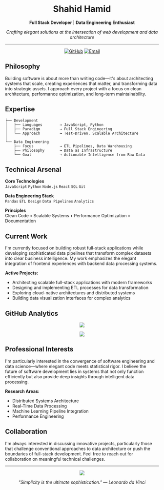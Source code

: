 <div align="center">

# Shahid Hamid

**Full Stack Developer** | **Data Engineering Enthusiast**

*Crafting elegant solutions at the intersection of web development and data architecture*

---

[![GitHub](https://img.shields.io/badge/GitHub-shahidhamid-2d333b?style=flat-square&logo=github)](https://github.com/shahidhamid)
[![Email](https://img.shields.io/badge/Email-Contact-8B89CC?style=flat-square&logo=gmail)](mailto:shahid.hamiid@gmail.com)

</div>

## Philosophy

Building software is about more than writing code—it's about architecting systems that scale, creating experiences that matter, and transforming data into strategic assets. I approach every project with a focus on clean architecture, performance optimization, and long-term maintainability.

## Expertise

```
├── Development
│   ├── Languages        → JavaScript, Python
│   ├── Paradigm         → Full Stack Engineering
│   └── Approach         → Test-Driven, Scalable Architecture
│
└── Data Engineering
    ├── Focus            → ETL Pipelines, Data Warehousing
    ├── Philosophy       → Data as Infrastructure
    └── Goal             → Actionable Intelligence from Raw Data
```

## Technical Arsenal

**Core Technologies**  
`JavaScript` `Python` `Node.js` `React` `SQL` `Git`

**Data Engineering Stack**  
`Pandas` `ETL Design` `Data Pipelines` `Analytics`

**Principles**  
Clean Code • Scalable Systems • Performance Optimization • Documentation

## Current Work

I'm currently focused on building robust full-stack applications while developing sophisticated data pipelines that transform complex datasets into clear business intelligence. My work emphasizes the elegant integration of frontend experiences with backend data processing systems.

**Active Projects:**
- Architecting scalable full-stack applications with modern frameworks
- Designing and implementing ETL processes for data transformation
- Exploring cloud-native architectures and distributed systems
- Building data visualization interfaces for complex analytics

## GitHub Analytics

<div align="center">

![](https://github-readme-stats.vercel.app/api?username=shahidhamid&show_icons=true&theme=apprentice&hide_border=true&bg_color=0d1117&title_color=8B89CC&icon_color=8B89CC&text_color=c9d1d9&include_all_commits=true&count_private=true)

![](https://github-readme-streak-stats.herokuapp.com/?user=shahidhamid&theme=dark&hide_border=true&background=0d1117&ring=8B89CC&fire=8B89CC&currStreakLabel=8B89CC&sideNums=c9d1d9&dates=8b949e)

</div>

## Professional Interests

I'm particularly interested in the convergence of software engineering and data science—where elegant code meets statistical rigor. I believe the future of software development lies in systems that not only function efficiently but also provide deep insights through intelligent data processing.

**Research Areas:**
- Distributed Systems Architecture
- Real-Time Data Processing
- Machine Learning Pipeline Integration
- Performance Engineering

## Collaboration

I'm always interested in discussing innovative projects, particularly those that challenge conventional approaches to data architecture or push the boundaries of full-stack development. Feel free to reach out for collaboration on meaningful technical challenges.

---

<div align="center">

![](https://komarev.com/ghpvc/?username=shahidhamid&style=flat-square&color=8B89CC)

*"Simplicity is the ultimate sophistication." — Leonardo da Vinci*

</div>